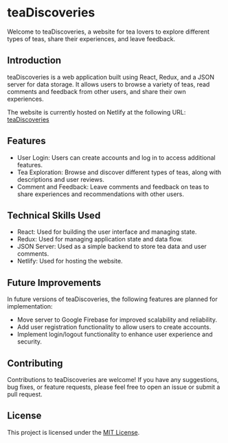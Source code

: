# teaDiscoveries

Welcome to teaDiscoveries, a website for tea lovers to explore different types of teas, share their experiences, and leave feedback.

## Introduction

teaDiscoveries is a web application built using React, Redux, and a JSON server for data storage. It allows users to browse a variety of teas, read comments and feedback from other users, and share their own experiences.

The website is currently hosted on Netlify at the following URL: [teaDiscoveries](https://celebrated-khapse-6278d3.netlify.app/)

## Features

- User Login: Users can create accounts and log in to access additional features.
- Tea Exploration: Browse and discover different types of teas, along with descriptions and user reviews.
- Comment and Feedback: Leave comments and feedback on teas to share experiences and recommendations with other users.

## Technical Skills Used

- React: Used for building the user interface and managing state.
- Redux: Used for managing application state and data flow.
- JSON Server: Used as a simple backend to store tea data and user comments.
- Netlify: Used for hosting the website.

## Future Improvements

In future versions of teaDiscoveries, the following features are planned for implementation:

- Move server to Google Firebase for improved scalability and reliability.
- Add user registration functionality to allow users to create accounts.
- Implement login/logout functionality to enhance user experience and security.

## Contributing

Contributions to teaDiscoveries are welcome! If you have any suggestions, bug fixes, or feature requests, please feel free to open an issue or submit a pull request.

## License

This project is licensed under the [MIT License](LICENSE).